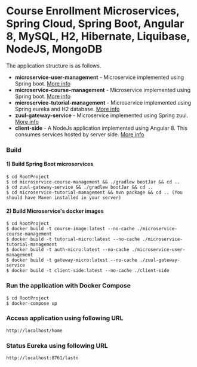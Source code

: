 # Course Enrollment Microservices, Spring Cloud, Spring Boot, Angular 8, MySQL, H2, Hibernate, Liquibase, NodeJS, MongoDB

The application structure is as follows.
- **microservice-user-management** - Microservice implemented using Spring boot. [More info](microservice-user-management/README.md)
- **microservice-course-management** - Microservice implemented using Spring boot. [More info](microservice-course-management/README.md)
- **microservice-tutorial-management** - Microservice implemented using Spring eureka and H2 database. [More info](eureka-discovery-service/README.md)
- **zuul-gateway-service** - Microservice implemented using Spring zuul. [More info](zuul-gateway-service/README.md)
- **client-side** - A NodeJs application implemented using Angular 8. This consumes services hosted by server side.  [More info](client-side/README.md)

### Build

#### 1) Build Spring Boot microservices
   
```
$ cd RootProject
$ cd microservice-course-management && ./gradlew bootJar && cd ..
$ cd zuul-gateway-service && ./gradlew bootJar && cd ..
$ cd microservice-tutorial-management && mvn package && cd .. (You should have Maven installed in your server)
```

#### 2) Build Microservice's docker images 

```
$ cd RootProject
$ docker build -t course-image:latest --no-cache ./microservice-course-management
$ docker build -t tutorial-micro:latest --no-cache ./microservice-tutorial-management
$ docker build -t auth-micro:latest --no-cache ./microservice-user-management
$ docker build -t gateway-micro:latest --no-cache ./zuul-gateway-service
$ docker build -t client-side:latest --no-cache ./client-side
```

### Run the application with Docker Compose
```
$ cd RootProject
$ docker-compose up
```

### Access application using following URL

```
http://localhost/home
```
### Status Eureka using following URL

```
http://localhost:8761/lastn
```
